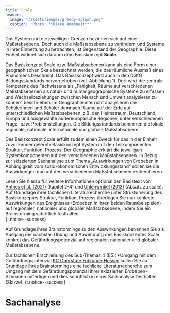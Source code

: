 ```yaml
---
title: Scale
header:
  image: "/assets/images/greedy-splash.png"
  caption: 'Photo: **Rieke Ammoneit**'
---
```


Das System und die jeweiligen Grenzen beziehen sich auf eine Maßstabsebene. Doch auch die Maßstabsebene zu verändern und Systeme in ihrer Einbettung zu betrachten, ist Gegenstand der Geographie. Diese Einheit widmet sich daraum dem Basiskonzept **Scale**.
<!--more-->
Das Basiskonzept Scale bzw. Maßstabsebenen kann als eine Form einer geographischen Skala bezeichnet werden, die das räumliche Ausmaß eines Phänomens beschreibt. Das Basiskonzept wird auch in den DGfG Bildungsstandards hervorgehoben (vgl. Abbildung 1). Dort wird die zentrale Kompetenz des Fachwissens als „Fähigkeit, Räume auf verschiedenen Maßstabsebenen als natur- und humangeographische Systeme zu erfassen und Wechselbeziehungen zwischen Mensch und Umwelt analysieren zu können“ beschrieben. Im Geographieunterricht analysieren die Schülerinnen und Schüler demnach Räume auf der Erde auf unterschiedlichen Maßstabsebenen, z.B. den Heimatraum, Deutschland, Europa und ausgewählte außereuropäische Regionen, unter verschiedenen Frage- bzw. Problemstellungen. Die Bildungsstandards benennen die lokale, regionale, nationale, internationale und globale Maßstabsebene.

Das Basiskonzept Scale erfüllt zudem einen Zweck für das in der Einheit zuvor kennengelernte Basiskonzept System mit den Teilkomponenten Struktur, Funktion, Prozess: Der Geographie erklärt die jeweiligen Systemkomponenten auf den verschiedenen Maßstabsebenen. In Bezug zur skizzierten Sachanalyse zum Thema „Auswirkungen von Erdbeben in Abhängigkeit vom sozio-ökonomischen Entwicklungsstand“ sollen sie die Auswirkungen nun auf den verschiedenen Maßstabsebenen recherchieren. 

Lesen Sie hierzu für weitere Informationen optional den Basistext von [Anthes et al. (2021)](https://ilias.uni-marburg.de/goto.php?target=file_3448028_download&client_id=UNIMR) (Kapitel 2-4) und [Uhlenwinkel (2013)](https://ilias.uni-marburg.de/goto.php?target=file_3374929_download&client_id=UNIMR) (Absatz zu scale). Auf Grundlage ihrer fachlichen Literaturrecherche unter Strukturierung des Basiskonzeptes Struktur, Funktion, Prozess überlegen Sie nun konkrete Auswirkungen des Ereignisses (Erdbeben in ihren beiden Raumbeispielen) auf regionaler, nationaler und globaler Maßstabsebene, indem Sie ein Brainstorming schriftlich festhalten.  
{:.notice--success}

Auf Grundlage ihres Brainstormings zu den Auswirkungen benennen Sie als Ausgang der nächsten Übung und Anwendung des Basiskonzeptes Scale konkret das Gefährdungspotenzial auf regionaler, nationaler und globaler Maßstabsebene.

Zur fachlichen Erschließung des Sub-Themas 4 (E5): 
*Umgang mit dem Gefährdungspotenzial [KC Oberstufe Erdkunde Hessen](https://kultusministerium.hessen.de/sites/kultusministerium.hessen.de/files/2023-02/kcgo-ek.pdf)
sollen Sie auf Grundlage ihres Brainstormings eine fachliche Literaturrecherche zum Umgang mit dem Gefährdungspotenzial ihrer skizzierten Erdbeben-Szenarien anfertigen und dies schriftlich in einer Sachanalyse festhalten (Skizze). 
{:.notice--success}

# Sachanalyse
